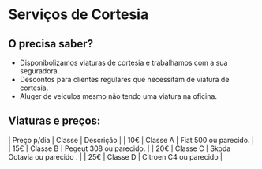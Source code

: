 # Serviços de Cortesia

## O precisa saber?

+ Disponibolizamos viaturas de cortesia e trabalhamos com a sua seguradora.
+ Descontos para clientes regulares que necessitam de viatura de cortesia.
+ Aluger de veiculos mesmo não tendo uma viatura na oficina.

## Viaturas e preços:

| Preço p/dia | Classe | Descrição |
| 10€ | Classe A | Fiat 500 ou parecido. |
| 15€ | Classe B | Pegeut 308 ou parecido. |
| 20€ | Classe C | Skoda Octavia ou parecido . |
| 25€ | Classe D | Citroen C4 ou parecido |

